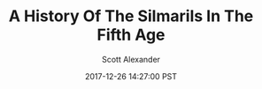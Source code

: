---
layout: podcast
title: "A History Of The Silmarils In The Fifth Age"
author: Scott Alexander
description: https://slatestarcodex.com/2017/12/26/a-history-of-the-silmarils-in-the-fifth-age/
date: 2017-12-26 14:27:00 PST
length: 2564479
duration: 641
guid: a-history-of-the-silmarils-in-the-fifth-age
---